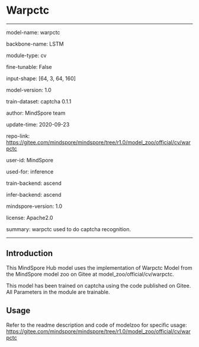 # Warpctc

---

model-name: warpctc

backbone-name: LSTM

module-type: cv

fine-tunable: False

input-shape: [64, 3, 64, 160]

model-version: 1.0

train-dataset: captcha 0.1.1

author: MindSpore team

update-time: 2020-09-23

repo-link: <https://gitee.com/mindspore/mindspore/tree/r1.0/model_zoo/official/cv/warpctc>

user-id: MindSpore

used-for: inference

train-backend: ascend

infer-backend: ascend

mindspore-version: 1.0

license: Apache2.0

summary: warpctc used to do captcha recognition.

---

## Introduction

This MindSpore Hub model uses the implementation of Warpctc Model from the MindSpore model zoo on Gitee at model_zoo/official/cv/warpctc.

This model has been trained on captcha using the code published on Gitee.
All Parameters in the module are trainable.

## Usage

Refer to the readme description and code of modelzoo for specific usage:
<https://gitee.com/mindspore/mindspore/tree/r1.0/model_zoo/official/cv/warpctc>
